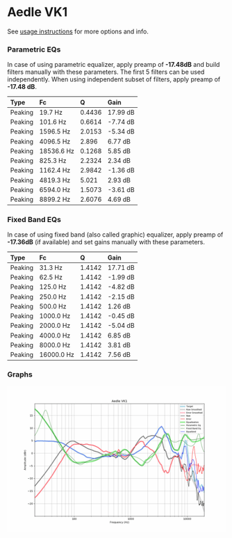# Aedle VK1
See [usage instructions](https://github.com/jaakkopasanen/AutoEq#usage) for more options and info.

### Parametric EQs
In case of using parametric equalizer, apply preamp of **-17.48dB** and build filters manually
with these parameters. The first 5 filters can be used independently.
When using independent subset of filters, apply preamp of **-17.48 dB**.

| Type    | Fc         |      Q | Gain     |
|:--------|:-----------|:-------|:---------|
| Peaking | 19.7 Hz    | 0.4436 | 17.99 dB |
| Peaking | 101.6 Hz   | 0.6614 | -7.74 dB |
| Peaking | 1596.5 Hz  | 2.0153 | -5.34 dB |
| Peaking | 4096.5 Hz  | 2.896  | 6.77 dB  |
| Peaking | 18536.6 Hz | 0.1268 | 5.85 dB  |
| Peaking | 825.3 Hz   | 2.2324 | 2.34 dB  |
| Peaking | 1162.4 Hz  | 2.9842 | -1.36 dB |
| Peaking | 4819.3 Hz  | 5.021  | 2.93 dB  |
| Peaking | 6594.0 Hz  | 1.5073 | -3.61 dB |
| Peaking | 8899.2 Hz  | 2.6076 | 4.69 dB  |

### Fixed Band EQs
In case of using fixed band (also called graphic) equalizer, apply preamp of **-17.36dB**
(if available) and set gains manually with these parameters.

| Type    | Fc         |      Q | Gain     |
|:--------|:-----------|:-------|:---------|
| Peaking | 31.3 Hz    | 1.4142 | 17.71 dB |
| Peaking | 62.5 Hz    | 1.4142 | -1.99 dB |
| Peaking | 125.0 Hz   | 1.4142 | -4.82 dB |
| Peaking | 250.0 Hz   | 1.4142 | -2.15 dB |
| Peaking | 500.0 Hz   | 1.4142 | 1.26 dB  |
| Peaking | 1000.0 Hz  | 1.4142 | -0.45 dB |
| Peaking | 2000.0 Hz  | 1.4142 | -5.04 dB |
| Peaking | 4000.0 Hz  | 1.4142 | 6.85 dB  |
| Peaking | 8000.0 Hz  | 1.4142 | 3.81 dB  |
| Peaking | 16000.0 Hz | 1.4142 | 7.56 dB  |

### Graphs
![](./Aedle%20VK1.png)